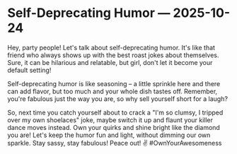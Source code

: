 # Self-Deprecating Humor — 2025-10-24

Hey, party people! Let's talk about self-deprecating humor. It's like that friend who always shows up with the best roast jokes about themselves. Sure, it can be hilarious and relatable, but girl, don't let it become your default setting! 

Self-deprecating humor is like seasoning – a little sprinkle here and there can add flavor, but too much and your whole dish tastes off. Remember, you're fabulous just the way you are, so why sell yourself short for a laugh? 

So, next time you catch yourself about to crack a "I'm so clumsy, I tripped over my own shoelaces" joke, maybe switch it up and flaunt your killer dance moves instead. Own your quirks and shine bright like the diamond you are! Let's keep the humor fun and light, without dimming our own sparkle. Stay sassy, stay fabulous! Peace out! ✌️ #OwnYourAwesomeness